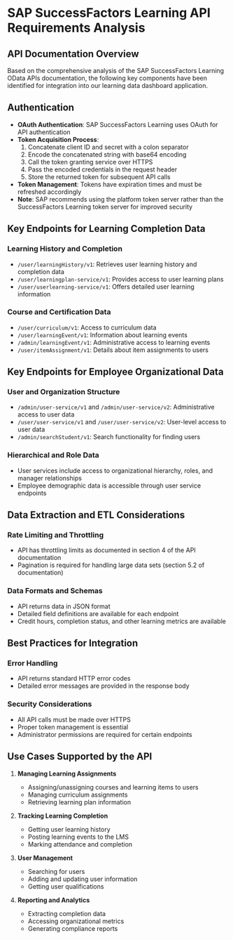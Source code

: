 # SAP SuccessFactors Learning API Requirements Analysis

## API Documentation Overview
Based on the comprehensive analysis of the SAP SuccessFactors Learning OData APIs documentation, the following key components have been identified for integration into our learning data dashboard application.

## Authentication
- **OAuth Authentication**: SAP SuccessFactors Learning uses OAuth for API authentication
- **Token Acquisition Process**:
  1. Concatenate client ID and secret with a colon separator
  2. Encode the concatenated string with base64 encoding
  3. Call the token granting service over HTTPS
  4. Pass the encoded credentials in the request header
  5. Store the returned token for subsequent API calls
- **Token Management**: Tokens have expiration times and must be refreshed accordingly
- **Note**: SAP recommends using the platform token server rather than the SuccessFactors Learning token server for improved security

## Key Endpoints for Learning Completion Data

### Learning History and Completion
- `/user/learningHistory/v1`: Retrieves user learning history and completion data
- `/user/learningplan-service/v1`: Provides access to user learning plans
- `/user/userlearning-service/v1`: Offers detailed user learning information

### Course and Certification Data
- `/user/curriculum/v1`: Access to curriculum data
- `/user/learningEvent/v1`: Information about learning events
- `/admin/learningEvent/v1`: Administrative access to learning events
- `/user/itemAssignment/v1`: Details about item assignments to users

## Key Endpoints for Employee Organizational Data

### User and Organization Structure
- `/admin/user-service/v1` and `/admin/user-service/v2`: Administrative access to user data
- `/user/user-service/v1` and `/user/user-service/v2`: User-level access to user data
- `/admin/searchStudent/v1`: Search functionality for finding users

### Hierarchical and Role Data
- User services include access to organizational hierarchy, roles, and manager relationships
- Employee demographic data is accessible through user service endpoints

## Data Extraction and ETL Considerations

### Rate Limiting and Throttling
- API has throttling limits as documented in section 4 of the API documentation
- Pagination is required for handling large data sets (section 5.2 of documentation)

### Data Formats and Schemas
- API returns data in JSON format
- Detailed field definitions are available for each endpoint
- Credit hours, completion status, and other learning metrics are available

## Best Practices for Integration

### Error Handling
- API returns standard HTTP error codes
- Detailed error messages are provided in the response body

### Security Considerations
- All API calls must be made over HTTPS
- Proper token management is essential
- Administrator permissions are required for certain endpoints

## Use Cases Supported by the API

1. **Managing Learning Assignments**
   - Assigning/unassigning courses and learning items to users
   - Managing curriculum assignments
   - Retrieving learning plan information

2. **Tracking Learning Completion**
   - Getting user learning history
   - Posting learning events to the LMS
   - Marking attendance and completion

3. **User Management**
   - Searching for users
   - Adding and updating user information
   - Getting user qualifications

4. **Reporting and Analytics**
   - Extracting completion data
   - Accessing organizational metrics
   - Generating compliance reports
